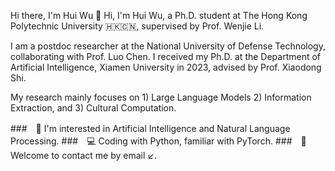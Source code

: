 
Hi there, I'm Hui Wu 👋
Hi, I'm Hui Wu, a Ph.D. student at The Hong Kong Polytechnic University 🇭🇰🇨🇳, supervised by Prof. Wenjie Li.

I am a postdoc researcher at the National University of Defense Technology, collaborating with Prof. Luo Chen. I received my Ph.D. at the Department of Artificial Intelligence, Xiamen University in 2023, advised by Prof. Xiaodong Shi.

My research mainly focuses on 1) Large Language Models 2) Information Extraction, and 3) Cultural Computation.

###　🔭 I'm interested in Artificial Intelligence and Natural Language Processing.
###　💻 Coding with Python, familiar with PyTorch.
###　💬 Welcome to contact me by email ↙️.
